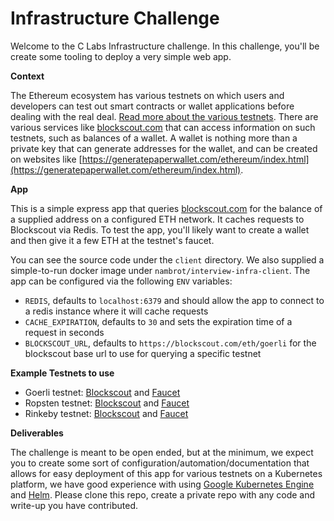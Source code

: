 # Infrastructure Challenge

Welcome to the C Labs Infrastructure challenge. In this challenge, you'll be create some tooling to deploy a very simple web app.

**Context**

The Ethereum ecosystem has various testnets on which users and developers can test out smart contracts or wallet applications before dealing with the real deal. [Read more about the various testnets](https://ethereum.stackexchange.com/questions/27048/comparison-of-the-different-testnets). There are various services like [blockscout.com](blockscout.com) that can access information on such testnets, such as balances of a wallet. A wallet is nothing more than a private key that can generate addresses for the wallet, and can be created on websites like [https://generatepaperwallet.com/ethereum/index.html](https://generatepaperwallet.com/ethereum/index.html).

**App**

This is a simple express app that queries [blockscout.com](https://blockscout.com/) for the balance of a supplied address on a configured ETH network. It caches requests to Blockscout via Redis. To test the app, you'll likely want to create a wallet and then give it a few ETH at the testnet's faucet.

You can see the source code under the `client` directory. We also supplied a simple-to-run docker image under `nambrot/interview-infra-client`. The app can be configured via the following `ENV` variables:

- `REDIS`, defaults to `localhost:6379` and should allow the app to connect to a redis instance where it will cache requests
- `CACHE_EXPIRATION`, defaults to `30` and sets the expiration time of a request in seconds
- `BLOCKSCOUT_URL`, defaults to `https://blockscout.com/eth/goerli` for the blockscout base url to use for querying a specific testnet


**Example Testnets to use**

- Goerli testnet: [Blockscout](https://blockscout.com/eth/goerli) and [Faucet](https://goerli-faucet.slock.it/)
- Ropsten testnet: [Blockscout](https://blockscout.com/eth/ropsten) and [Faucet](https://faucet.ropsten.be/)
- Rinkeby testnet: [Blockscout](https://blockscout.com/eth/rinkeby) and [Faucet](https://faucet.rinkeby.io/)


**Deliverables**

The challenge is meant to be open ended, but at the minimum, we expect you to create some sort of configuration/automation/documentation that allows for easy deployment of this app for various testnets on a Kubernetes platform, we have good experience with using [Google Kubernetes Engine](https://cloud.google.com/kubernetes-engine/) and [Helm](https://helm.sh/). Please clone this repo, create a private repo with any code and write-up you have contributed.